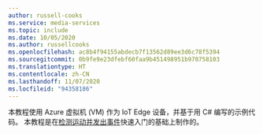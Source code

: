 ```yaml
---
author: russell-cooks
ms.service: media-services
ms.topic: include
ms.date: 10/05/2020
ms.author: russellcooks
ms.openlocfilehash: ac8b4f94155abdecb7f13562d89ee3d6c78f5394
ms.sourcegitcommit: 0b9fe9e23dfebf60faa9b451498951b970758103
ms.translationtype: HT
ms.contentlocale: zh-CN
ms.lasthandoff: 11/07/2020
ms.locfileid: "94358186"
---
```

本教程使用 Azure 虚拟机 (VM) 作为 IoT Edge 设备，并基于用 C# 编写的示例代码。 本教程是在[检测运动并发出事件](../../../detect-motion-emit-events-quickstart.md)快速入门的基础上制作的。
